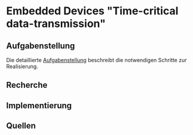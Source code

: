 # Embedded Devices "Time-critical data-transmission"

## Aufgabenstellung
Die detaillierte [Aufgabenstellung](TASK.md) beschreibt die notwendigen Schritte zur Realisierung.

## Recherche

## Implementierung

## Quellen

